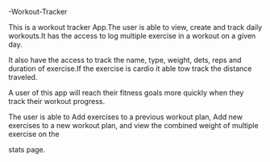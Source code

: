 -Workout-Tracker

This is a workout tracker App.The user is able to view, create and track daily workouts.It has the access to log multiple exercise in a workout on a given day.

It also have the access to track the name, type, weight, dets, reps and duration of exercise.If the exercise is cardio it able tow track the distance traveled.

A user of this app  will reach their fitness goals more quickly when they track their workout progress.


The user is able to Add exercises to a previous workout plan, Add new exercises to a new workout plan, and view the combined weight of multiple exercise on the 

stats page.




